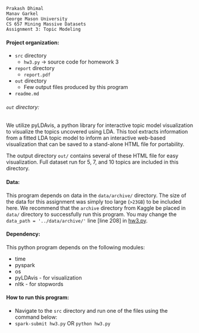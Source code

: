 ```
Prakash Dhimal
Manav Garkel
George Mason University
CS 657 Mining Massive Datasets
Assignment 3: Topic Modeling
```

#### Project organization:
  * `src` directory
    * `hw3.py` -> source code for homework 3
  * `report` directory
    * `report.pdf`
  * `out` directory
    * Few output files produced by this program
  * `readme.md`

###### `out` directory:
We utilize pyLDAvis, a python library for interactive topic model visualization to visualize the topics uncovered using LDA.
This tool extracts information from a fitted LDA topic model to inform an interactive web-based
visualization that can be saved to a stand-alone HTML file for portability.

The output directory `out/` contains several of these HTML file for easy visualization.
Full dataset run for 5, 7, and 10 topics are included in this directory.


#### Data:
This program depends on data in the `data/archive/` directory. The size of the data for this assignment
was simply too large (`>23GB`) to be included here. We recommend that the `archive` directory from Kaggle be placed
in `data/` directory to successfully run this program. You may change the `data_path = '../data/archive/'` line
[line 208] in [hw3.py](src/hw3.py).

#### Dependency:
This python program depends on the following modules:
  * time
  * pyspark
  * os
  * pyLDAvis - for visualization
  * nltk - for stopwords


#### How to run this program:
  * Navigate to the `src` directory and run one of the files using the command below:
  * `spark-submit hw3.py` OR `python hw3.py`


